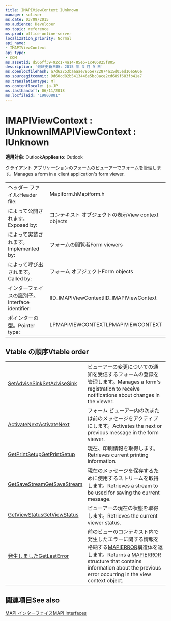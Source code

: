```yaml
---
title: IMAPIViewContext IUnknown
manager: soliver
ms.date: 03/09/2015
ms.audience: Developer
ms.topic: reference
ms.prod: office-online-server
localization_priority: Normal
api_name:
- IMAPIViewContext
api_type:
- COM
ms.assetid: d566ff39-92c1-4a14-85e5-1c406825f805
description: '最終更新日時: 2015 年 3 月 9 日'
ms.openlocfilehash: a7d62253baaaae7955e722874a15d05ed16e566e
ms.sourcegitcommit: 9d60cd82b5413446e5bc8ace2cd689f683fb41a7
ms.translationtype: MT
ms.contentlocale: ja-JP
ms.lasthandoff: 06/11/2018
ms.locfileid: "19800881"
---
```

# <a name="imapiviewcontext--iunknown"></a><span data-ttu-id="af350-103">IMAPIViewContext : IUnknown</span><span class="sxs-lookup"><span data-stu-id="af350-103">IMAPIViewContext : IUnknown</span></span>

  
  
<span data-ttu-id="af350-104">**適用対象**: Outlook</span><span class="sxs-lookup"><span data-stu-id="af350-104">**Applies to**: Outlook</span></span> 
  
<span data-ttu-id="af350-105">クライアント アプリケーションのフォームのビューアーでフォームを管理します。</span><span class="sxs-lookup"><span data-stu-id="af350-105">Manages a form in a client application's form viewer.</span></span> 
  
|||
|:-----|:-----|
|<span data-ttu-id="af350-106">ヘッダー ファイル:</span><span class="sxs-lookup"><span data-stu-id="af350-106">Header file:</span></span>  <br/> |<span data-ttu-id="af350-107">Mapiform.h</span><span class="sxs-lookup"><span data-stu-id="af350-107">Mapiform.h</span></span>  <br/> |
|<span data-ttu-id="af350-108">によって公開されます。</span><span class="sxs-lookup"><span data-stu-id="af350-108">Exposed by:</span></span>  <br/> |<span data-ttu-id="af350-109">コンテキスト オブジェクトの表示</span><span class="sxs-lookup"><span data-stu-id="af350-109">View context objects</span></span>  <br/> |
|<span data-ttu-id="af350-110">によって実装されます。</span><span class="sxs-lookup"><span data-stu-id="af350-110">Implemented by:</span></span>  <br/> |<span data-ttu-id="af350-111">フォームの閲覧者</span><span class="sxs-lookup"><span data-stu-id="af350-111">Form viewers</span></span>  <br/> |
|<span data-ttu-id="af350-112">によって呼び出されます。</span><span class="sxs-lookup"><span data-stu-id="af350-112">Called by:</span></span>  <br/> |<span data-ttu-id="af350-113">フォーム オブジェクト</span><span class="sxs-lookup"><span data-stu-id="af350-113">Form objects</span></span>  <br/> |
|<span data-ttu-id="af350-114">インターフェイスの識別子。</span><span class="sxs-lookup"><span data-stu-id="af350-114">Interface identifier:</span></span>  <br/> |<span data-ttu-id="af350-115">IID_IMAPIViewContext</span><span class="sxs-lookup"><span data-stu-id="af350-115">IID_IMAPIViewContext</span></span>  <br/> |
|<span data-ttu-id="af350-116">ポインターの型。</span><span class="sxs-lookup"><span data-stu-id="af350-116">Pointer type:</span></span>  <br/> |<span data-ttu-id="af350-117">LPMAPIVIEWCONTEXT</span><span class="sxs-lookup"><span data-stu-id="af350-117">LPMAPIVIEWCONTEXT</span></span>  <br/> |
   
## <a name="vtable-order"></a><span data-ttu-id="af350-118">Vtable の順序</span><span class="sxs-lookup"><span data-stu-id="af350-118">Vtable order</span></span>

|||
|:-----|:-----|
|[<span data-ttu-id="af350-119">SetAdviseSink</span><span class="sxs-lookup"><span data-stu-id="af350-119">SetAdviseSink</span></span>](imapiviewcontext-setadvisesink.md) <br/> |<span data-ttu-id="af350-120">ビューアーの変更についての通知を受信するフォームの登録を管理します。</span><span class="sxs-lookup"><span data-stu-id="af350-120">Manages a form's registration to receive notifications about changes in the viewer.</span></span>  <br/> |
|[<span data-ttu-id="af350-121">ActivateNext</span><span class="sxs-lookup"><span data-stu-id="af350-121">ActivateNext</span></span>](imapiviewcontext-activatenext.md) <br/> |<span data-ttu-id="af350-122">フォーム ビューアー内の次または前のメッセージをアクティブにします。</span><span class="sxs-lookup"><span data-stu-id="af350-122">Activates the next or previous message in the form viewer.</span></span>  <br/> |
|[<span data-ttu-id="af350-123">GetPrintSetup</span><span class="sxs-lookup"><span data-stu-id="af350-123">GetPrintSetup</span></span>](imapiviewcontext-getprintsetup.md) <br/> |<span data-ttu-id="af350-124">現在、印刷情報を取得します。</span><span class="sxs-lookup"><span data-stu-id="af350-124">Retrieves current printing information.</span></span>  <br/> |
|[<span data-ttu-id="af350-125">GetSaveStream</span><span class="sxs-lookup"><span data-stu-id="af350-125">GetSaveStream</span></span>](imapiviewcontext-getsavestream.md) <br/> |<span data-ttu-id="af350-126">現在のメッセージを保存するために使用するストリームを取得します。</span><span class="sxs-lookup"><span data-stu-id="af350-126">Retrieves a stream to be used for saving the current message.</span></span>  <br/> |
|[<span data-ttu-id="af350-127">GetViewStatus</span><span class="sxs-lookup"><span data-stu-id="af350-127">GetViewStatus</span></span>](imapiviewcontext-getviewstatus.md) <br/> |<span data-ttu-id="af350-128">ビューアーの現在の状態を取得します。</span><span class="sxs-lookup"><span data-stu-id="af350-128">Retrieves the current viewer status.</span></span>  <br/> |
|[<span data-ttu-id="af350-129">発生しました</span><span class="sxs-lookup"><span data-stu-id="af350-129">GetLastError</span></span>](imapiviewcontext-getlasterror.md) <br/> |<span data-ttu-id="af350-130">前のビューのコンテキスト内で発生したエラーに関する情報を格納する[MAPIERROR](mapierror.md)構造体を返します。</span><span class="sxs-lookup"><span data-stu-id="af350-130">Returns a [MAPIERROR](mapierror.md) structure that contains information about the previous error occurring in the view context object.</span></span>  <br/> |
   
## <a name="see-also"></a><span data-ttu-id="af350-131">関連項目</span><span class="sxs-lookup"><span data-stu-id="af350-131">See also</span></span>



[<span data-ttu-id="af350-132">MAPI インターフェイス</span><span class="sxs-lookup"><span data-stu-id="af350-132">MAPI Interfaces</span></span>](mapi-interfaces.md)

